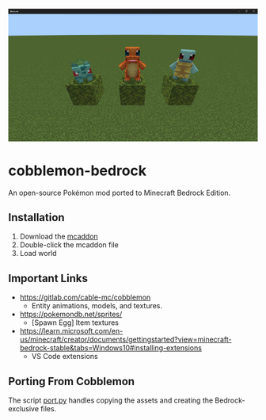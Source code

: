 ![Cobblemon](/cobblemon-bedrock.png)

# cobblemon-bedrock
An open-source Pokémon mod ported to Minecraft Bedrock Edition.

## Installation
1. Download the [mcaddon](https://github.com/kirbycope/cobblemon-bedrock/raw/main/cobblemon-bedrock.mcaddon)
1. Double-click the mcaddon file
1. Load world

## Important Links
- https://gitlab.com/cable-mc/cobblemon
    - Entity animations, models, and textures.
- https://pokemondb.net/sprites/
    - [Spawn Egg] Item textures
- https://learn.microsoft.com/en-us/minecraft/creator/documents/gettingstarted?view=minecraft-bedrock-stable&tabs=Windows10#installing-extensions
    - VS Code extensions

## Porting From Cobblemon
The script [port.py](/port.py) handles copying the assets and creating the Bedrock-exclusive files.
